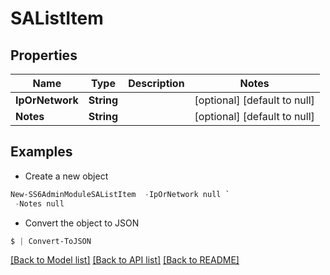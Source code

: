 # SAListItem
## Properties

Name | Type | Description | Notes
------------ | ------------- | ------------- | -------------
**IpOrNetwork** | **String** |  | [optional] [default to null]
**Notes** | **String** |  | [optional] [default to null]

## Examples

- Create a new object
```powershell
New-SS6AdminModuleSAListItem  -IpOrNetwork null `
 -Notes null
```

- Convert the object to JSON
```powershell
$ | Convert-ToJSON
```


[[Back to Model list]](../README.md#documentation-for-models) [[Back to API list]](../README.md#documentation-for-api-endpoints) [[Back to README]](../README.md)

